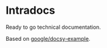 # Intradocs

Ready to go technical documentation.

Based on [google/docsy-example](https://github.com/google/docsy-example).
